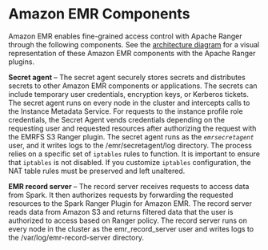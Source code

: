 # Amazon EMR Components<a name="emr-ranger-components"></a>

Amazon EMR enables fine\-grained access control with Apache Ranger through the following components\. See the [architecture diagram](emr-ranger-architecture.md) for a visual representation of these Amazon EMR components with the Apache Ranger plugins\.

**Secret agent** – The secret agent securely stores secrets and distributes secrets to other Amazon EMR components or applications\. The secrets can include temporary user credentials, encryption keys, or Kerberos tickets\. The secret agent runs on every node in the cluster and intercepts calls to the Instance Metadata Service\. For requests to the instance profile role credentials, the Secret Agent vends credentials depending on the requesting user and requested resources after authorizing the request with the EMRFS S3 Ranger plugin\. The secret agent runs as the *`emrsecretagent`* user, and it writes logs to the /emr/secretagent/log directory\. The process relies on a specific set of `iptables` rules to function\. It is important to ensure that `iptables` is not disabled\. If you customize `iptables` configuration, the NAT table rules must be preserved and left unaltered\.

**EMR record server** – The record server receives requests to access data from Spark\. It then authorizes requests by forwarding the requested resources to the Spark Ranger Plugin for Amazon EMR\. The record server reads data from Amazon S3 and returns filtered data that the user is authorized to access based on Ranger policy\. The record server runs on every node in the cluster as the emr\_record\_server user and writes logs to the /var/log/emr\-record\-server directory\.